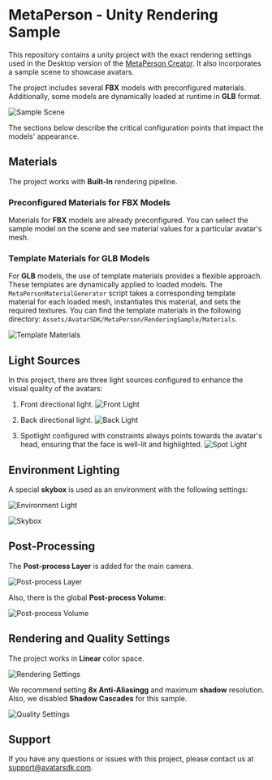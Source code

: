 # MetaPerson - Unity Rendering Sample

This repository contains a unity project with the exact rendering settings used in the Desktop version of the [MetaPerson Creator](https://metaperson.avatarsdk.com/). It also incorporates a sample scene to showcase avatars.

The project includes several **FBX** models with preconfigured materials. Additionally, some models are dynamically loaded at runtime in **GLB** format.

![Sample Scene](./Documentation/Images/sample_scene.JPG "Sample Scene")

The sections below describe the critical configuration points that impact the models' appearance.

## Materials

The project works with **Built-In** rendering pipeline.

### Preconfigured Materials for FBX Models

Materials for **FBX** models are already preconfigured. You can select the sample model on the scene and see material values for a particular avatar's mesh.

### Template Materials for GLB Models

For **GLB** models, the use of template materials provides a flexible approach. These templates are dynamically applied to loaded models. 
The `MetaPersonMaterialGenerator` script takes a corresponding template material for each loaded mesh, instantiates this material, and sets the required textures.
You can find the template materials in the following directory: `Assets/AvatarSDK/MetaPerson/RenderingSample/Materials`. 

![Template Materials](./Documentation/Images/template_materials.JPG "Template Materials")

## Light Sources

In this project, there are three light sources configured to enhance the visual quality of the avatars:

1. Front directional light.
![Front Light](./Documentation/Images/front_light.png "Front Light")

2. Back directional light.
![Back Light](./Documentation/Images/back_light.png "Back Light")

3. Spotlight configured with constraints always points towards the avatar's head, ensuring that the face is well-lit and highlighted.
![Spot Light](./Documentation/Images/spot_light.png "Spot Light")

## Environment Lighting

A special **skybox** is used as an environment with the following settings:

![Environment Light](./Documentation/Images/environment_light_settings.JPG "Environment Light")

![Skybox](./Documentation/Images/skybox.JPG "Skybox")

## Post-Processing

The **Post-process Layer** is added for the main camera.

![Post-process Layer](./Documentation/Images/skybox.JPG "Post-process Layer")

Also, there is the global **Post-process Volume**:

![Post-process Volume](./Documentation/Images/post_process_volume.JPG "Post-process Volume")

## Rendering and Quality Settings

The project works in **Linear** color space.

![Rendering Settings](./Documentation/Images/rendering_settings.png "Rendeing Settings")

We recommend setting **8x Anti-Aliasingg** and maximum **shadow** resolution. Also, we disabled **Shadow Cascades** for this sample.

![Quality Settings](./Documentation/Images/quality_settings.png "Quality Settings")

## Support

If you have any questions or issues with this project, please contact us at <support@avatarsdk.com>.
